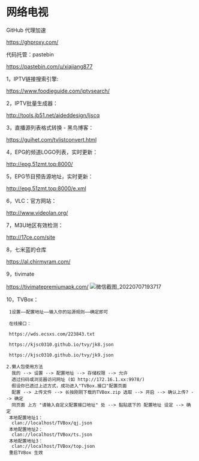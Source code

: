 # 网络电视


GitHub 代理加速

https://ghproxy.com/

代码托管：pastebin

https://pastebin.com/u/xiajiang877

1，IPTV链接搜索引擎:

https://www.foodieguide.com/iptvsearch/



2，IPTV批量生成器：

http://tools.jb51.net/aideddesign/ljscq


3，直播源列表格式转换 - 黑鸟博客：

https://guihet.com/tvlistconvert.html

4，EPG的频道LOGO列表，实时更新：

http://epg.51zmt.top:8000/

5，EPG节目预告源地址，实时更新：

http://epg.51zmt.top:8000/e.xml

6，VLC：官方网站：

http://www.videolan.org/

7，M3U地区有效检测：

http://17ce.com/site

8，七米蓝的仓库

https://al.chirmyram.com/

9，tivimate

https://tivimatepremiumapk.com/
![微信截图_20220707193717](https://user-images.githubusercontent.com/95155750/177767042-0e723745-7a5a-4d05-a1ce-bc2c55760692.png)

10，TVBox：

     1设置——配置地址——输入你的站源规则——确定即可

     在线接口：

     https://wds.ecsxs.com/223843.txt

     https://kjsc0310.github.io/tvy/jk8.json

     https://kjsc0310.github.io/tvy/jk9.json

    2.懒人包使用方法
      我的 --> 设置 --> 配置地址 --> 存储权限 --> 允许
      透过扫码或浏览器访问网址 (如 http://172.16.1.xx:9978/)
      假设你已透过上述方式，成功进入"TVBox.接口"配置页面
      配置 --> 上传文件 --> 长按刚刚下载的TVBox.zip 选取 --> 开启 --> 确认上传? --> 确定
      同页面 上方 "请输入自定义配置接口地址" 处 --> 黏贴底下的 配置地址 设定 --> 确定
     本地配置地址1：
      clan://localhost/TVBox/qj.json
     本地配置地址2：
      clan://localhost/TVBox/ts.json
     本地配置地址3：
      clan://localhost/TVBox/top.json
     重启TVBox 生效


